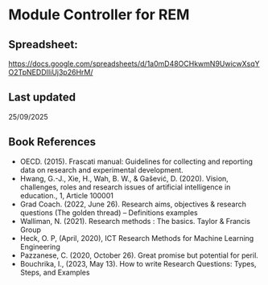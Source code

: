 # Module Controller for REM

## Spreadsheet:
https://docs.google.com/spreadsheets/d/1a0mD48OCHkwmN9UwicwXsqYO2TpNEDDIIiUj3p26HrM/

## Last updated
25/09/2025

## Book References
- OECD. (2015). Frascati manual: Guidelines for collecting and reporting data on research and experimental development.
- Hwang, G.-J., Xie, H., Wah, B. W., & Gašević, D. (2020). Vision, challenges, roles and research issues of artificial intelligence in education., 1, Article 100001
- Grad Coach. (2022, June 26). Research aims, objectives & research questions (The golden thread) – Definitions examples
- Walliman, N. (2021). Research methods : The basics. Taylor & Francis Group
- Heck, O. P, (April, 2020), ICT Research Methods for Machine Learning Engineering
- Pazzanese, C. (2020, October 26). Great promise but potential for peril.
- Bouchrika, I., (2023, May 13). How to write Research Questions: Types, Steps, and Examples